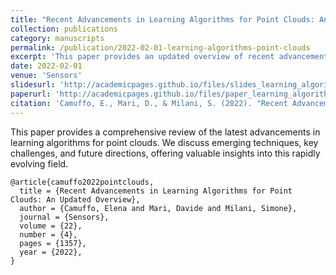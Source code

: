 ```yaml
---
title: "Recent Advancements in Learning Algorithms for Point Clouds: An Updated Overview"
collection: publications
category: manuscripts
permalink: /publication/2022-02-01-learning-algorithms-point-clouds
excerpt: 'This paper provides an updated overview of recent advancements in learning algorithms for point clouds.'
date: 2022-02-01
venue: 'Sensors'
slidesurl: 'http://academicpages.github.io/files/slides_learning_algorithms_point_clouds.pdf'
paperurl: 'http://academicpages.github.io/files/paper_learning_algorithms_point_clouds.pdf'
citation: 'Camuffo, E., Mari, D., & Milani, S. (2022). "Recent Advancements in Learning Algorithms for Point Clouds: An Updated Overview." <i>Sensors</i>, 22(4), 1357.'
---
```


This paper provides a comprehensive review of the latest advancements in learning algorithms for point clouds. We discuss emerging techniques, key challenges, and future directions, offering valuable insights into this rapidly evolving field.

```
@article{camuffo2022pointclouds,
  title = {Recent Advancements in Learning Algorithms for Point Clouds: An Updated Overview},
  author = {Camuffo, Elena and Mari, Davide and Milani, Simone},
  journal = {Sensors},
  volume = {22},
  number = {4},
  pages = {1357},
  year = {2022},
}
```
